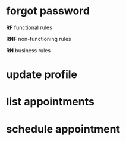 # forgot password

**RF**
functional rules

**RNF**
non-functioning rules

**RN**
business rules

# update profile

# list appointments

# schedule appointment
